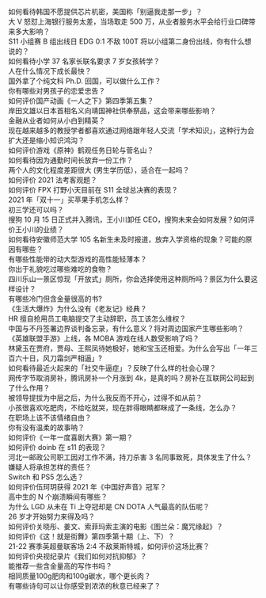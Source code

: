 如何看待韩国不愿提供芯片机密，美国称「别逼我走那一步」？  
大 V 怒怼上海银行服务太差，当场取走 500 万，从业者服务水平会给行业口碑带来多大影响？  
S11 小组赛 B 组出线日 EDG 0:1 不敌 100T 将以小组第二身份出线，你有什么想说的？  
如何看待小学 37 名家长联名要求 7 岁女孩转学？  
人在什么情况下成长最快？  
国外拿了个纯文科 Ph.D. 回国，可以做什么工作？  
你有哪些对男孩子的恋爱忠告？  
如何评价国产动画《一人之下》第四季第五集？  
岸田文雄以日本首相名义向靖国神社供奉祭品，这会带来哪些影响？  
金融从业者如何从小白到精英？  
现在越来越多的教授学者都喜欢通过网络跟年轻人交流「学术知识」，这种行为会扩大还是缩小知识鸿沟？  
如何评价游戏《原神》鹤观任务日轮与菅名山？  
如何看待因为通勤时间长放弃一份工作？  
两个人的文化程度差距很大 (男生学历低），适合在一起吗？  
如何评价 2021 法考客观题？  
如何评价 FPX 打野小天目前在 S11 全球总决赛的表现？  
2021 年「双十一」买苹果手机怎么样？  
初三学还可以吗？  
搜狗 10 月 15 日正式并入腾讯，王小川卸任 CEO，搜狗未来会如何发展？如何评价王小川的业绩？  
如何看待安徽师范大学 105 名新生未及时报道，放弃入学资格的现象？可能的原因有哪些？  
有哪些性能带的动大型游戏的高性能轻薄本？  
你出于礼貌吃过哪些难吃的食物？  
四川乐山一景区惊现「开放式」厕所，你会选择使用这种厕所吗？景区为什么要这样设计？  
有哪些冷门但含金量很高的书?  
《生活大爆炸》为什么没有《老友记》经典？  
HR 擅自抢用员工电脑提交了主动辞职，员工该怎么维权？  
中国与不丹签署边界谈判备忘录，有什么意义？将对周边国家产生哪些影响？  
《英雄联盟手游》上线，各 MOBA 游戏在线人数受影响了吗？  
林黛玉在贾府，贾母、王熙凤待她极好，她和宝玉还相爱。为什么会写出「一年三百六十日，风刀霜剑严相逼」?  
如何看待最近火起来的「社交牛逼症」？反映了什么样的社会心理？  
网传字节取消房补，腾讯房补一个月涨到 4k，是真的吗？房补在互联网公司起到了什么作用？  
被领导提拔为中层之后，为什么我反而不开心，过得不如从前？  
小孩很喜欢吃肥肉，不给吃就哭，现在胖得眼睛都眯成了一条线，怎么办？  
在职场上该不该情绪自由？  
你有没有温柔的故事呐？  
如何评价《一年一度喜剧大赛》第一期？  
如何评价 doinb 在 s11 的表现？  
河北一邮政公司职工因对工作不满，持刀杀害 3 名同事致死，具体发生了什么？嫌疑人将承担怎样的责任？  
Switch 和 PS5 怎么选？  
如何评价伍珂玥获得 2021 年《中国好声音》冠军？  
高中生的 N 个崩溃瞬间有哪些？  
为什么 LGD 从未在 Ti 上夺冠却是 CN DOTA 人气最高的队伍呢？  
26 岁才开始努力来得及吗？  
如何评价关晓彤、姜文、索菲玛索主演的电影《图兰朵：魔咒缘起》？  
如何评价《这！就是街舞》第四季第十期（上、下）？  
21-22 赛季英超曼联客场 2:4 不敌莱斯特城，如何评价这场比赛？  
如何评价央视纪录片《我们如何对抗抑郁》？  
能推荐一些含金量高的写作书吗？  
相同质量100g肥肉和100g碳水，哪个更长肉？  
有哪些诗句可以让你感受到浓浓的秋意已经来了？  
